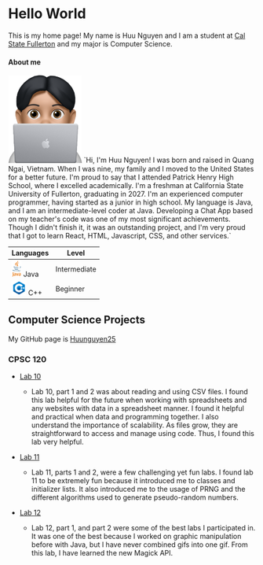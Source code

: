 # Hello World

This is my home page! My name is Huu Nguyen and I am a student at [Cal State Fullerton](http://www.fullerton.edu/) and my major is Computer Science.

#### About me 
<img src="images/memoji_279x332.PNG" alt="drawing" width="150"/>
`Hi, I'm Huu Nguyen! I was born and raised in Quang Ngai, Vietnam. When I was nine, my family and I moved to the United States for a better future.
I'm proud to say that I attended Patrick Henry High School, where I excelled academically. I'm a freshman at California State University of Fullerton, 
graduating in 2027. I'm an experienced computer programmer, having started as a junior in high school. My language is Java, and I am an intermediate-level coder at Java. Developing a Chat App based on my teacher's code was one of my most significant achievements. Though I didn't finish it, it was an outstanding project, and I'm very proud that I got to learn React, HTML, Javascript, CSS, and other services.`

|  Languages  |    Level    |
|-------------|-------------|
|<img src="images/Java_logo.png" alt="drawing" width="20"/>  Java         |Intermediate |
|<img src="images/cplusplus_logo.png" alt="drawing" width="30"/> C++          |Beginner     |

## Computer Science Projects

My GitHub page is [Huunguyen25](https://github.com/huunguyen25)

### CPSC 120

* [Lab 10](https://github.com/cpsc-fall-2023/cpsc-120-lab-10-adrian-huu-2)

    * Lab 10, part 1 and 2 was about reading and using CSV files. I found this lab 
    helpful for the future when working with spreadsheets and any websites with data 
    in a spreadsheet manner. I found it helpful and practical when data and programming 
    together. I also understand the importance of scalability. As files grow, they are 
    straightforward to access and manage using code. Thus, I found this lab very helpful.

* [Lab 11](https://github.com/cpsc-fall-2023/cpsc-120-lab-11-huu-luis)

    * Lab 11, parts 1 and 2, were a few challenging yet fun labs. I found lab 11 
    to be extremely fun because it introduced me to classes and initializer lists. 
    It also introduced me to the usage of PRNG and the different algorithms used to 
    generate pseudo-random numbers.


* [Lab 12](https://github.com/cpsc-fall-2023/cpsc-120-lab-12-huu-dylan-2)

    * Lab 12, part 1, and part 2 were some of the best labs I participated 
    in. It was one of the best because I worked on graphic manipulation 
    before with Java, but I have never combined gifs into one gif. From 
    this lab, I have learned the new Magick API.
